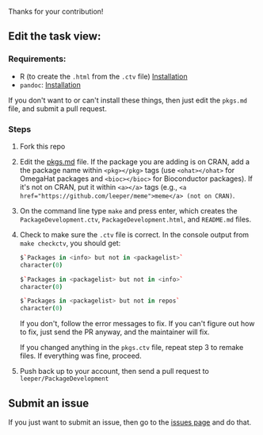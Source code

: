 Thanks for your contribution!

## Edit the task view:

### Requirements:

* R (to create the `.html` from the `.ctv` file) [Installation](http://cran.r-project.org/)
* `pandoc`: [Installation](http://johnmacfarlane.net/pandoc/installing.html)

If you don't want to or can't install these things, then just edit the `pkgs.md` file, and submit a pull request.

### Steps

1. Fork this repo
2. Edit the [pkgs.md](https://github.com/leeper/PackageDevelopment/blob/master/pkgs.md) file. If the package you are adding is on CRAN, add a the package name within `<pkg></pkg>` tags (use `<ohat></ohat>` for OmegaHat packages and `<bioc></bioc>` for Bioconductor packages). If it's not on CRAN, put it within `<a></a>` tags (e.g., `<a href="https://github.com/leeper/meme">meme</a> (not on CRAN)`.
3. On the command line type `make` and press enter, which creates the `PackageDevelopment.ctv`, `PackageDevelopment.html`, and `README.md` files.
4. Check to make sure the `.ctv` file is correct. In the console output from `make checkctv`, you should get:

    ```coffee
    $`Packages in <info> but not in <packagelist>`
    character(0)

    $`Packages in <packagelist> but not in <info>`
    character(0)

    $`Packages in <packagelist> but not in repos`
    character(0)
    ```

    If you don't, follow the error messages to fix. If you can't figure out how to fix, just send the PR anyway, and the maintainer will fix.

    If you changed anything in the `pkgs.ctv` file, repeat step 3 to remake files. If everything was fine, proceed.
5. Push back up to your account, then send a pull request to `leeper/PackageDevelopment`

## Submit an issue

If you just want to submit an issue, then go to the [issues page](https://github.com/leeper/PackageDevelopment/issues?state=open) and do that.
